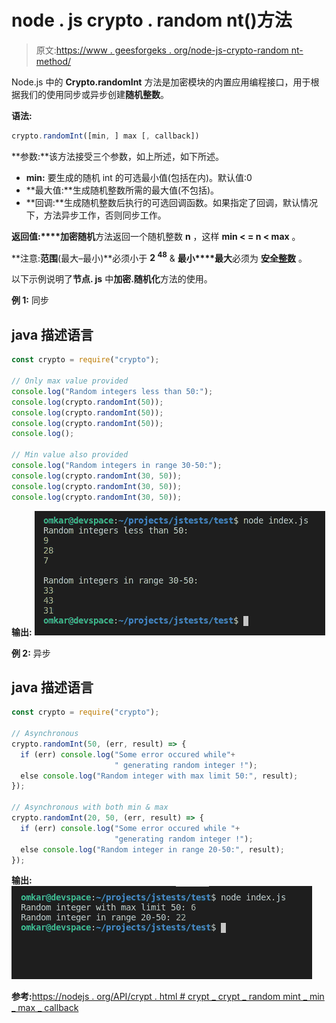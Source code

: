 # node . js crypto . random nt()方法

> 原文:[https://www . geesforgeks . org/node-js-crypto-random nt-method/](https://www.geeksforgeeks.org/node-js-crypto-randomint-method/)

Node.js 中的 **Crypto.randomInt** 方法是加密模块的内置应用编程接口，用于根据我们的使用同步或异步创建**随机整数**。

**语法:**

```js
crypto.randomInt([min, ] max [, callback])
```

**参数:**该方法接受三个参数，如上所述，如下所述。

*   **min:** 要生成的随机 int 的可选最小值(包括在内)。默认值:0
*   **最大值:**生成随机整数所需的最大值(不包括)。
*   **回调:**生成随机整数后执行的可选回调函数。如果指定了回调，默认情况下，方法异步工作，否则同步工作。

**返回值:****加密随机**方法返回一个随机整数 **n** ，这样 **min < = n < max** 。

**注意:**范围**(最大–最小)**必须小于 **2 <sup>48</sup>** & **最小****最大**必须为 [**安全整数**](https://www.geeksforgeeks.org/javascript-number-issafeinteger/) 。

以下示例说明了**节点. js** 中**加密.随机化**方法的使用。

**例 1:** 同步

## java 描述语言

```js
const crypto = require("crypto");

// Only max value provided
console.log("Random integers less than 50:");
console.log(crypto.randomInt(50));
console.log(crypto.randomInt(50));
console.log(crypto.randomInt(50));
console.log();

// Min value also provided
console.log("Random integers in range 30-50:");
console.log(crypto.randomInt(30, 50));
console.log(crypto.randomInt(30, 50));
console.log(crypto.randomInt(30, 50));
```

**输出:**
![](img/e98349e9957dfa7f6deebc2b29254983.png)

**例 2:** 异步

## java 描述语言

```js
const crypto = require("crypto");

// Asynchronous
crypto.randomInt(50, (err, result) => {
  if (err) console.log("Some error occured while"+
                       " generating random integer !");
  else console.log("Random integer with max limit 50:", result);
});

// Asynchronous with both min & max
crypto.randomInt(20, 50, (err, result) => {
  if (err) console.log("Some error occured while "+
                       "generating random integer !");
  else console.log("Random integer in range 20-50:", result);
});
```

**输出:**
![](img/0564bb797ceda94ea35af94250a53301.png)

**参考:**[https://nodejs . org/API/crypt . html # crypt _ crypt _ random mint _ min _ max _ callback](https://nodejs.org/api/crypto.html#crypto_crypto_randomint_min_max_callback)